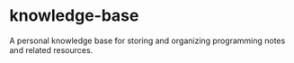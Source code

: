 # knowledge-base
A personal knowledge base for storing and organizing programming notes and related resources.
